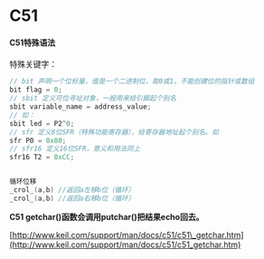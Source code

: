 # C51

#### C51特殊语法

特殊关键字：

```c
// bit 声明一个位标量，值是一个二进制位，取0或1，不能创建位的指针或数组
bit flag = 0; 
// sbit 定义可位寻址对象，一般用来给引脚起个别名
sbit variable_name = address_value; 
// 如：
sbit led = P2^0;
// sfr 定义8位SFR（特殊功能寄存器），给寄存器地址起个别名。如
sfr P0 = 0x80;
// sfr16 定义16位SFR，意义和用法同上
sfr16 T2 = 0xCC;


循环位移
_crol_(a,b) //返回a左移b位（循环）
_crol_(a,b) //返回a右移b位（循环）
```

**C51 getchar\(\)函数会调用putchar\(\)把结果echo回去。**

[http://www.keil.com/support/man/docs/c51/c51\_getchar.htm](http://www.keil.com/support/man/docs/c51/c51_getchar.htm)

